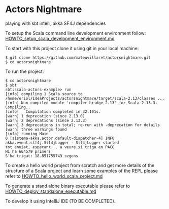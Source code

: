 # Actors Nightmare
playing with sbt intellij akka SF4J dependencies


To setup the Scala command line development environment follow:
[HOWTO_setup_scala_development_environment.md](https://github.com/mateuvillaret/actorsnightmare/blob/main/HOWTO_setup_scala_development%20environment.md)

To start with this project clone it using git in your local machine:

```
$ git clone https://github.com/mateuvillaret/actorsnightmare.git
$ cd actorsnightmare
```

To run the project:
```
$ cd actorsnightmare
$ sbt
sbt:scala-actors-example> run
[info] compiling 1 Scala source to /home/oriol/IdeaProjects/actorsnightmare/target/scala-2.13/classes ...
[info] Non-compiled module 'compiler-bridge_2.13' for Scala 2.13.3. Compiling..
[info]   Compilation completed in 32.101s.
[warn] 1 deprecation (since 2.13.0)
[warn] 2 deprecations (since 2.13.3)
[warn] 3 deprecations in total; re-run with -deprecation for details
[warn] three warnings found
[info] running Main 
0 [sistema-akka.actor.default-dispatcher-4] INFO akka.event.slf4j.Slf4jLogger - Slf4jLogger started
tot enviat, esperant... a veure si triga en PACO
Hi ha 664579 primers
S'ha trigat: 18.851755749 segons
```
To create a hello world project from scratch and get more details of the structure of a Scala project and learn some examples of the REPL please refer to [HOWTO_hello_world_scala_project.md](https://github.com/mateuvillaret/actorsnightmare/blob/main/HOWTO_hello_world_scala_project.md)

To generate a stand alone binary executable please refer to [HOWTO_deploy_standalone_executable.md](https://github.com/mateuvillaret/actorsnightmare/blob/main/HOWTO_deploy_standalone_executable.md)

To develop it using IntelliJ IDE (TO BE COMPLETED).
